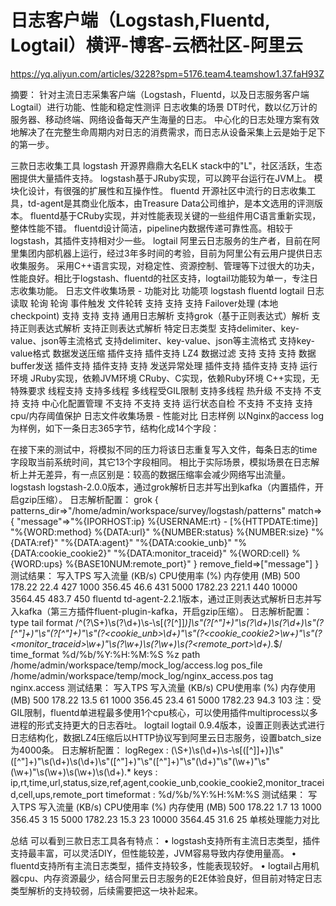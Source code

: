 


# 日志客户端（Logstash,Fluentd, Logtail）横评-博客-云栖社区-阿里云 
https://yq.aliyun.com/articles/3228?spm=5176.team4.teamshow1.37.faH93Z


摘要： 针对主流日志采集客户端（Logstash，Fluentd，以及日志服务客户端Logtail）进行功能、性能和稳定性测评
日志收集的场景
DT时代，数以亿万计的服务器、移动终端、网络设备每天产生海量的日志。
中心化的日志处理方案有效地解决了在完整生命周期内对日志的消费需求，而日志从设备采集上云是始于足下的第一步。
 
三款日志收集工具
logstash
开源界鼎鼎大名ELK stack中的"L"，社区活跃，生态圈提供大量插件支持。
logstash基于JRuby实现，可以跨平台运行在JVM上。
模块化设计，有很强的扩展性和互操作性。
fluentd
开源社区中流行的日志收集工具，td-agent是其商业化版本，由Treasure Data公司维护，是本文选用的评测版本。
fluentd基于CRuby实现，并对性能表现关键的一些组件用C语言重新实现，整体性能不错。
fluentd设计简洁，pipeline内数据传递可靠性高。相较于logstash，其插件支持相对少一些。
logtail
阿里云日志服务的生产者，目前在阿里集团内部机器上运行，经过3年多时间的考验，目前为阿里公有云用户提供日志收集服务。
采用C++语言实现，对稳定性、资源控制、管理等下过很大的功夫，性能良好。相比于logstash、fluentd的社区支持，logtail功能较为单一，专注日志收集功能。
日志文件收集场景 - 功能对比
功能项	logstash	fluentd	logtail
日志读取	轮询	轮询	事件触发
文件轮转	支持	支持	支持
Failover处理 (本地checkpoint)	支持	支持	支持
通用日志解析	支持grok（基于正则表达式）解析	支持正则表达式解析	支持正则表达式解析
特定日志类型	支持delimiter、key-value、json等主流格式	支持delimiter、key-value、json等主流格式	支持key-value格式
数据发送压缩	插件支持	插件支持	LZ4
数据过滤	支持	支持	支持
数据buffer发送	插件支持	插件支持	支持
发送异常处理	插件支持	插件支持	支持
运行环境	JRuby实现，依赖JVM环境	CRuby、C实现，依赖Ruby环境	C++实现，无特殊要求
线程支持	支持多线程	多线程受GIL限制	支持多线程
热升级	不支持	不支持	支持
中心化配置管理	不支持	不支持	支持
运行状态自检	不支持	不支持	支持cpu/内存阈值保护
日志文件收集场景 - 性能对比
日志样例
以Nginx的access log为样例，如下一条日志365字节，结构化成14个字段：
 
在接下来的测试中，将模拟不同的压力将该日志重复写入文件，每条日志的time字段取当前系统时间，其它13个字段相同。
相比于实际场景，模拟场景在日志解析上并无差异，有一点区别是：较高的数据压缩率会减少网络写出流量。
logstash
logstash-2.0.0版本，通过grok解析日志并写出到kafka（内置插件，开启gzip压缩）。
日志解析配置：
grok {
    patterns_dir=>"/home/admin/workspace/survey/logstash/patterns"
    match=>{ "message"=>"%{IPORHOST:ip} %{USERNAME:rt} - \[%{HTTPDATE:time}\] \"%{WORD:method} %{DATA:url}\" %{NUMBER:status} %{NUMBER:size} \"%{DATA:ref}\" \"%{DATA:agent}\" \"%{DATA:cookie_unb}\" \"%{DATA:cookie_cookie2}\" \"%{DATA:monitor_traceid}\" %{WORD:cell} %{WORD:ups} %{BASE10NUM:remote_port}" }
    remove_field=>["message"]
}
测试结果：
写入TPS	写入流量 (KB/s)	CPU使用率 (%)	内存使用 (MB)
500	178.22	22.4	427
1000	356.45	46.6	431
5000	1782.23	221.1	440
10000	3564.45	483.7	450
fluentd
td-agent-2.2.1版本，通过正则表达式解析日志并写入kafka（第三方插件fluent-plugin-kafka，开启gzip压缩）。
日志解析配置：
<source>
  type tail
  format /^(?<ip>\S+)\s(?<rt>\d+)\s-\s\[(?<time>[^\]]*)\]\s"(?<url>[^\"]+)"\s(?<status>\d+)\s(?<size>\d+)\s"(?<ref>[^\"]+)"\s"(?<agent>[^\"]+)"\s"(?<cookie_unb>\d+)"\s"(?<cookie_cookie2>\w+)"\s"(?
<monitor_traceid>\w+)"\s(?<cell>\w+)\s(?<ups>\w+)\s(?<remote_port>\d+).*$/
  time_format %d/%b/%Y:%H:%M:%S %z
  path /home/admin/workspace/temp/mock_log/access.log
  pos_file /home/admin/workspace/temp/mock_log/nginx_access.pos
  tag nginx.access
</source>
测试结果：
写入TPS	写入流量 (KB/s)	CPU使用率 (%)	内存使用 (MB)
500	178.22	13.5	61
1000	356.45	23.4	61
5000	1782.23	94.3	103
注：受GIL限制，fluentd单进程最多使用1个cpu核心，可以使用插件multiprocess以多进程的形式支持更大的日志吞吐。
logtail
logtail 0.9.4版本，设置正则表达式进行日志结构化，数据LZ4压缩后以HTTP协议写到阿里云日志服务，设置batch_size为4000条。
日志解析配置：
logRegex : (\S+)\s(\d+)\s-\s\[([^]]+)]\s"([^"]+)"\s(\d+)\s(\d+)\s"([^"]+)"\s"([^"]+)"\s"(\d+)"\s"(\w+)"\s"(\w+)"\s(\w+)\s(\w+)\s(\d+).*
keys : ip,rt,time,url,status,size,ref,agent,cookie_unb,cookie_cookie2,monitor_traceid,cell,ups,remote_port
timeformat : %d/%b/%Y:%H:%M:%S
测试结果：
写入TPS	写入流量 (KB/s)	CPU使用率 (%)	内存使用 (MB)
500	178.22	1.7	13
1000	356.45	3	15
5000	1782.23	15.3	23
10000	3564.45	31.6	25
单核处理能力对比
 
总结
可以看到三款日志工具各有特点：
•	logstash支持所有主流日志类型，插件支持最丰富，可以灵活DIY，但性能较差，JVM容易导致内存使用量高。
•	fluentd支持所有主流日志类型，插件支持较多，性能表现较好。
•	logtail占用机器cpu、内存资源最少，结合阿里云日志服务的E2E体验良好，但目前对特定日志类型解析的支持较弱，后续需要把这一块补起来。





